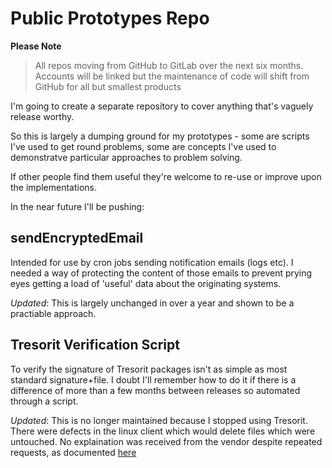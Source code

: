 # Public Prototypes Repo
**Please Note**
> All repos moving from GitHub to GitLab over the next six months.
> Accounts will be linked but the maintenance of code will shift from GitHub for all but smallest products

I'm going to create a separate repository to cover anything that's vaguely release worthy.

So this is largely a dumping ground for my prototypes - some are scripts I've used to get round problems, some are concepts I've used to demonstratve particular approaches to problem solving.

If other people find them useful they're welcome to re-use or improve upon the implementations.

In the near future I'll be pushing:

## sendEncryptedEmail
Intended for use by cron jobs sending notification emails (logs etc). I needed a way of protecting the content of those emails to prevent prying eyes getting a load of 'useful' data about the originating systems.

_Updated_: This is largely unchanged in over a year and shown to be a practiable approach.

## Tresorit Verification Script
To verify the signature of Tresorit packages isn't as simple as most standard signature+file. I doubt I'll remember how to do it if there is a difference of more than a few months between releases so automated through a script.

_Updated_: This is no longer maintained because I stopped using Tresorit. There were defects in the linux client which would delete files which were untouched. No explaination was received from the vendor despite repeated requests, as documented [here](https://iexplorable.blogspot.com/2017/01/disaster-recovery.html)
